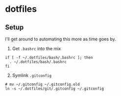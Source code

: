 # dotfiles

## Setup

I'll get around to automating this more as time goes by.

1. Get `.bashrc` into the mix

```
if [ -f ~/.dotfiles/bash/.bashrc ]; then
  . ~/.dotfiles/bash/.bashrc
fi
```

2. Symlink `.gitconfig`

```
# mv ~/.gitconfig ~/.gitconfig.old
ln -s ~/.dotfiles/git/.gitconfig ~/.gitconfig
```
